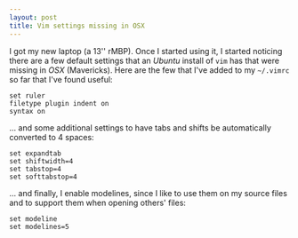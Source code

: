 ```yaml
---
layout: post
title: Vim settings missing in OSX
---
```


I got my new laptop (a 13'' rMBP). Once I started using it, I started noticing
there are a few default settings that an *Ubuntu* install of `vim` has that 
were missing in *OSX* (Mavericks). Here are the few that I've added to my
`~/.vimrc` so far that I've found useful:

    set ruler
    filetype plugin indent on
    syntax on

... and some additional settings to have tabs and shifts be automatically
converted to 4 spaces:

    set expandtab
    set shiftwidth=4
    set tabstop=4
    set softtabstop=4

... and finally, I enable modelines, since I like to use them on my source
files and to support them when opening others' files:

    set modeline
    set modelines=5

